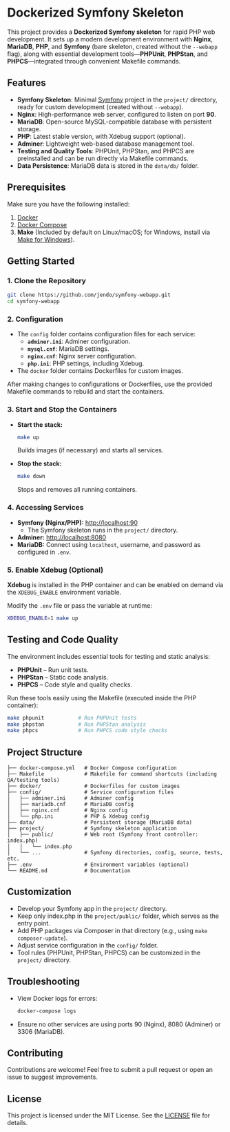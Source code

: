 # Dockerized Symfony Skeleton

This project provides a **Dockerized Symfony skeleton** for rapid PHP web development. It sets up a modern development environment with **Nginx**, **MariaDB**, **PHP**, and **Symfony** (bare skeleton, created without the `--webapp` flag), along with essential development tools—**PHPUnit**, **PHPStan**, and **PHPCS**—integrated through convenient Makefile commands.

## Features

- **Symfony Skeleton**: Minimal [Symfony](https://symfony.com/) project in the `project/` directory, ready for custom development (created without `--webapp`).
- **Nginx**: High-performance web server, configured to listen on port **90**.
- **MariaDB**: Open-source MySQL-compatible database with persistent storage.
- **PHP**: Latest stable version, with Xdebug support (optional).
- **Adminer**: Lightweight web-based database management tool.
- **Testing and Quality Tools**: PHPUnit, PHPStan, and PHPCS are preinstalled and can be run directly via Makefile commands.
- **Data Persistence**: MariaDB data is stored in the `data/db/` folder.

## Prerequisites

Make sure you have the following installed:

1. [Docker](https://www.docker.com/get-started)
2. [Docker Compose](https://docs.docker.com/compose/install/)
3. **Make** (Included by default on Linux/macOS; for Windows, install via [Make for Windows](http://gnuwin32.sourceforge.net/packages/make.htm)).

## Getting Started

### 1. Clone the Repository
```bash
git clone https://github.com/jendo/symfony-webapp.git
cd symfony-webapp
```

### 2. Configuration

- The `config` folder contains configuration files for each service:
    - **`adminer.ini`**: Adminer configuration.
    - **`mysql.cnf`**: MariaDB settings.
    - **`nginx.cnf`**: Nginx server configuration.
    - **`php.ini`**: PHP settings, including Xdebug.
- The `docker` folder contains Dockerfiles for custom images.

After making changes to configurations or Dockerfiles, use the provided Makefile commands to rebuild and start the containers.

### 3. Start and Stop the Containers

- **Start the stack:**
  ```bash
  make up
  ```
  Builds images (if necessary) and starts all services.

- **Stop the stack:**
  ```bash
  make down
  ```
  Stops and removes all running containers.

### 4. Accessing Services

- **Symfony (Nginx/PHP):** [http://localhost:90](http://localhost:90)
    - The Symfony skeleton runs in the `project/` directory.
- **Adminer:** [http://localhost:8080](http://localhost:8080)
- **MariaDB:** Connect using `localhost`, username, and password as configured in `.env`. 

### 5. Enable Xdebug (Optional)
**Xdebug** is installed in the PHP container and can be enabled on demand via the `XDEBUG_ENABLE` environment variable.

Modify the `.env` file or pass the variable at runtime:
  ```bash
  XDEBUG_ENABLE=1 make up
  ```

## Testing and Code Quality

The environment includes essential tools for testing and static analysis:

- **PHPUnit** – Run unit tests.
- **PHPStan** – Static code analysis.
- **PHPCS** – Code style and quality checks.

Run these tools easily using the Makefile (executed inside the PHP container):

```bash
make phpunit           # Run PHPUnit tests
make phpstan           # Run PHPStan analysis
make phpcs             # Run PHPCS code style checks
```

## Project Structure

```
├── docker-compose.yml   # Docker Compose configuration
├── Makefile             # Makefile for command shortcuts (including QA/testing tools)
├── docker/              # Dockerfiles for custom images
├── config/              # Service configuration files
│   ├── adminer.ini      # Adminer config
│   ├── mariadb.cnf      # MariaDB config
│   ├── nginx.cnf        # Nginx config
│   └── php.ini          # PHP & Xdebug config
├── data/                # Persistent storage (MariaDB data)
├── project/             # Symfony skeleton application
│   ├── public/          # Web root (Symfony front controller: index.php)
│   │   └── index.php
│   └── ...              # Symfony directories, config, source, tests, etc.
├── .env                 # Environment variables (optional)
└── README.md            # Documentation
```

## Customization

- Develop your Symfony app in the `project/` directory.
- Keep only index.php in the `project/public/` folder, which serves as the entry point.
- Add PHP packages via Composer in that directory (e.g., using `make composer-update`).
- Adjust service configuration in the `config/` folder.
- Tool rules (PHPUnit, PHPStan, PHPCS) can be customized in the `project/` directory.

## Troubleshooting

- View Docker logs for errors:
  ```bash
  docker-compose logs
  ```
- Ensure no other services are using ports 90 (Nginx), 8080 (Adminer) or 3306 (MariaDB).

## Contributing

Contributions are welcome! Feel free to submit a pull request or open an issue to suggest improvements.

## License

This project is licensed under the MIT License. See the [LICENSE](LICENSE) file for details.
